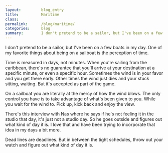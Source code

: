 ```yaml
---
layout:         blog_entry
title:          Maritime
class:
permalink:      /blog/maritime/
categories:     blog
summary:    	I don't pretend to be a sailor, but I've been on a few boats in my day. One of my favorite things about being on a sailboat is the perception of time.
---
```


<p>I don't pretend to be a sailor, but I've been on a few boats in my day. One of my favorite things about being on a sailboat is the perception of time.</p>

<p>Time is measured in days, not minutes. When you're sailing from the caribbean, there's no guarantee that you'll arrive at your destination at a specific minute, or even a specific hour. Sometimes the wind is in your favor and you get there early. Other times the wind just dies and your stuck sitting, waiting. But it's accepted as part of the game.</p>

<p>On a sailboat you are literally at the mercy of how the wind blows. The only control you have is to take advantage of what's been given to you. While you wait for the wind to. Pick up, kick back and enjoy the view.</p>

<p>There's this interview with Nas where he says if he's not feeling it in the studio that day, it's just not a studio day. So he goes outside and figures out what kind of day it is. I love that and have been trying to incorporate that idea in my days a bit more.</p>

<p>Dead lines are deadlines. But in between the tight schedules, throw out your watch and figure out what kind of day it is.</p>